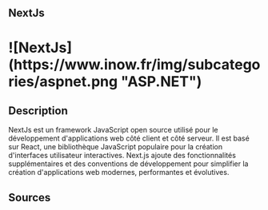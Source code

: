 ## NextJs

<h1>![NextJs](https://www.inow.fr/img/subcategories/aspnet.png "ASP.NET")</h1>

## Description
<p>NextJs est un framework JavaScript open source utilisé pour le développement d'applications web côté client et côté serveur. Il est basé sur React, une bibliothèque JavaScript populaire pour la création d'interfaces utilisateur interactives. Next.js ajoute des fonctionnalités supplémentaires et des conventions de développement pour simplifier la création d'applications web modernes, performantes et évolutives.</p>

## Sources